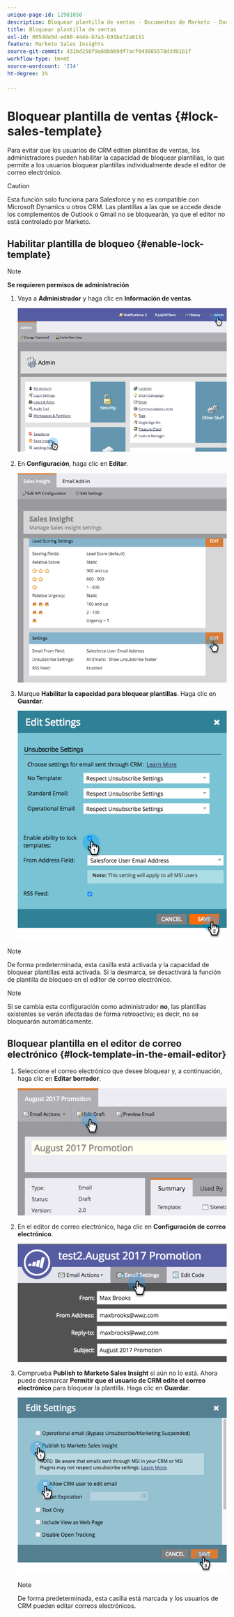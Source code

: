 ```yaml
---
unique-page-id: 12981050
description: Bloquear plantilla de ventas - Documentos de Marketo - Documentación del producto
title: Bloquear plantilla de ventas
exl-id: 005dde5d-ed60-444b-b7a3-b91be72a0151
feature: Marketo Sales Insights
source-git-commit: 431bd258f9a68bbb9df7acf043085578d3d91b1f
workflow-type: tm+mt
source-wordcount: '214'
ht-degree: 1%

---
```


# Bloquear plantilla de ventas {#lock-sales-template}

Para evitar que los usuarios de CRM editen plantillas de ventas, los administradores pueden habilitar la capacidad de bloquear plantillas, lo que permite a los usuarios bloquear plantillas individualmente desde el editor de correo electrónico.

>[!CAUTION]
>
>Esta función solo funciona para Salesforce y no es compatible con Microsoft Dynamics u otros CRM. Las plantillas a las que se accede desde los complementos de Outlook o Gmail no se bloquearán, ya que el editor no está controlado por Marketo.

## Habilitar plantilla de bloqueo {#enable-lock-template}

>[!NOTE]
>
>**Se requieren permisos de administración**

1. Vaya a **Administrador** y haga clic en **Información de ventas**.

   ![](assets/1.png)

1. En **Configuración**, haga clic en **Editar**.

   ![](assets/2.png)

1. Marque **Habilitar la capacidad para bloquear plantillas**. Haga clic en **Guardar**.

   ![](assets/image2017-10-9-8-3a19-3a45.png)

>[!NOTE]
>
>De forma predeterminada, esta casilla está activada y la capacidad de bloquear plantillas está activada. Si la desmarca, se desactivará la función de plantilla de bloqueo en el editor de correo electrónico.

>[!NOTE]
>
>Si se cambia esta configuración como administrador **no**, las plantillas existentes se verán afectadas de forma retroactiva; es decir, no se bloquearán automáticamente.

## Bloquear plantilla en el editor de correo electrónico {#lock-template-in-the-email-editor}

1. Seleccione el correo electrónico que desee bloquear y, a continuación, haga clic en **Editar borrador**.

   ![](assets/5.png)

1. En el editor de correo electrónico, haga clic en **Configuración de correo electrónico**.

   ![](assets/6.png)

1. Comprueba **Publish to Marketo Sales Insight** si aún no lo está. Ahora puede desmarcar **Permitir que el usuario de CRM edite el correo electrónico** para bloquear la plantilla. Haga clic en **Guardar**.

   ![](assets/7.png)

   >[!NOTE]
   >
   >De forma predeterminada, esta casilla está marcada y los usuarios de CRM pueden editar correos electrónicos.
